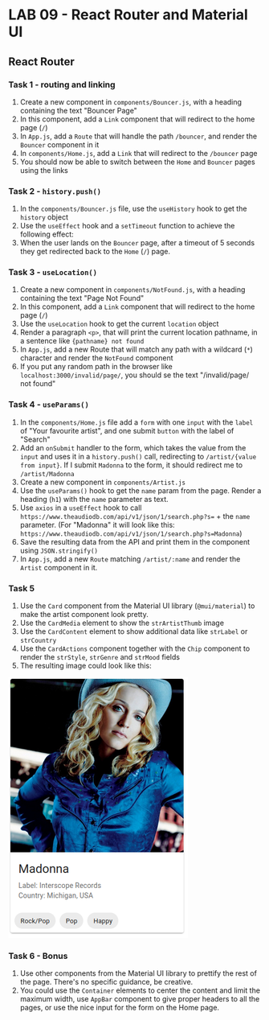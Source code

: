 # LAB 09 - React Router and Material UI

## React Router

### Task 1 - routing and linking

1. Create a new component in `components/Bouncer.js`, with a heading containing the text "Bouncer Page"
2. In this component, add a `Link` component that will redirect to the home page (`/`)
3. In `App.js`, add a `Route` that will handle the path `/bouncer`, and render the `Bouncer` component in it
4. In `components/Home.js`, add a `Link` that will redirect to the `/bouncer` page
5. You should now be able to switch between the `Home` and `Bouncer` pages using the links

### Task 2 - `history.push()`

1. In the `components/Bouncer.js` file, use the `useHistory` hook to get the `history` object
2. Use the `useEffect` hook and a `setTimeout` function to achieve the following effect:
3. When the user lands on the `Bouncer` page, after a timeout of 5 seconds they get redirected back to the `Home` (`/`) page.

### Task 3 - `useLocation()`

1. Create a new component in `components/NotFound.js`, with a heading containing the text "Page Not Found"
2. In this component, add a `Link` component that will redirect to the home page (`/`)
3. Use the `useLocation` hook to get the current `location` object
4. Render a paragraph `<p>`, that will print the current location pathname, in a sentence like `{pathname} not found`
5. In `App.js`, add a new Route that will match any path with a wildcard (`*`) character and render the `NotFound` component
6. If you put any random path in the browser like `localhost:3000/invalid/page/`, you should se the text "/invalid/page/ not found"

### Task 4 - `useParams()`

1. In the `components/Home.js` file add a `form` with one `input` with the `label` of "Your favourite artist", and one submit `button` with the label of "Search"
2. Add an `onSubmit` handler to the form, which takes the value from the `input` and uses it in a `history.push()` call, redirecting to `/artist/{value from input}`. If I submit `Madonna` to the form, it should redirect me to `/artist/Madonna`
3. Create a new component in `components/Artist.js`
4. Use the `useParams()` hook to get the `name` param from the page. Render a heading (`h1`) with the `name` parameter as text.
5. Use `axios` in a `useEffect` hook to call `https://www.theaudiodb.com/api/v1/json/1/search.php?s=` + the `name` parameter. (For "Madonna" it will look like this: `https://www.theaudiodb.com/api/v1/json/1/search.php?s=Madonna`)
6. Save the resulting data from the API and print them in the component using `JSON.stringify()`
7. In `App.js`, add a new `Route` matching `/artist/:name` and render the `Artist` component in it.

### Task 5

1. Use the `Card` component from the Material UI library (`@mui/material`) to make the artist component look pretty.
2. Use the `CardMedia` element to show the `strArtistThumb` image
3. Use the `CardContent` element to show additional data like `strLabel` or `strCountry`
4. Use the `CardActions` component together with the `Chip` component to render the `strStyle`, `strGenre` and `strMood` fields
5. The resulting image could look like this:

![image](public/madonna.png)

### Task 6 - Bonus

1. Use other components from the Material UI library to prettify the rest of the page. There's no specific guidance, be creative.
2. You could use the `Container` elements to center the content and limit the maximum width, use `AppBar` component to give proper headers to all the pages, or use the nice input for the form on the Home page.

